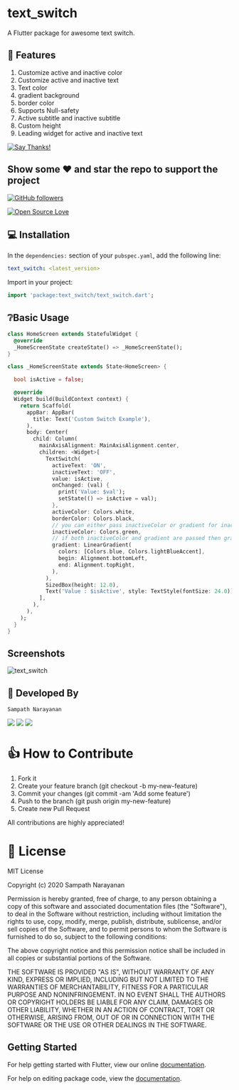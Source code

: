 # text_switch

A Flutter package for awesome text switch.

## 🚀 Features

1. Customize active and inactive color
2. Customize active and inactive text
3. Text color
4. gradient background
5. border color
6. Supports Null-safety
7. Active subtitle and inactive subtitle
8. Custom height
9. Leading widget for active and inactive text


[![Say Thanks!](https://img.shields.io/badge/Say%20Thanks-!-1EAEDB.svg)](https://saythanks.io/to/sampathnarayanan72%40gmail.com)


## Show some :heart: and star the repo to support the project

 [![GitHub followers](https://img.shields.io/github/followers/narayanansampath?style=social&label=Follow)](https://github.com/narayanansampath)

[![Open Source Love](https://badges.frapsoft.com/os/v1/open-source.svg?v=102)](https://github.com/narayanansampath/text_switch/blob/master/LICENSE)


## 💻 Installation

In the `dependencies:` section of your `pubspec.yaml`, add the following line:

```yaml
text_switch: <latest_version>
```

Import in your project:
```dart
import 'package:text_switch/text_switch.dart';
```

## ❔Basic Usage
```dart
class HomeScreen extends StatefulWidget {
  @override
  _HomeScreenState createState() => _HomeScreenState();
}

class _HomeScreenState extends State<HomeScreen> {

  bool isActive = false;

  @override
  Widget build(BuildContext context) {
    return Scaffold(
      appBar: AppBar(
        title: Text('Custom Switch Example'),
      ),
      body: Center(
        child: Column(
          mainAxisAlignment: MainAxisAlignment.center,
          children: <Widget>[
            TextSwitch(
              activeText: 'ON',
              inactiveText: 'OFF',
              value: isActive,
              onChanged: (val) {
                print('Value: $val');
                setState(() => isActive = val);
              },
              activeColor: Colors.white,
              borderColor: Colors.black,
              // you can either pass inactiveColor or gradient for inactive text
              inactiveColor: Colors.green,
              // if both inactiveColor and gradient are passed then gradient will take precedence
              gradient: LinearGradient(
                colors: [Colors.blue, Colors.lightBlueAccent],
                begin: Alignment.bottomLeft,
                end: Alignment.topRight,
              ),
            ),
            SizedBox(height: 12.0),
            Text('Value : $isActive', style: TextStyle(fontSize: 24.0))
          ],
        ),
      ),
    );
  }
}
```
## Screenshots

 ![text_switch](https://media.giphy.com/media/yt9XJG7wrUNsU7bFcI/giphy.gif)


## 👨 Developed By

```
Sampath Narayanan
```

<a href="https://www.linkedin.com/in/narayanan-sampath/"><img src="https://img.shields.io/badge/linkedin-%230077B5.svg?&style=for-the-badge&logo=linkedin&logoColor=white"></a>
<a href="https://medium.com/@sampathnarayanan72"><img src="https://img.shields.io/badge/medium-%2312100E.svg?&style=for-the-badge&logo=medium&logoColor=white"></a>
<a href="https://dev.to/narayanansampath"><img src="https://img.shields.io/badge/DEV.TO-%230A0A0A.svg?&style=for-the-badge&logo=dev-dot-to&logoColor=white"></a>

# 👍 How to Contribute

1. Fork it
2. Create your feature branch (git checkout -b my-new-feature)
3. Commit your changes (git commit -am 'Add some feature')
4. Push to the branch (git push origin my-new-feature)
5. Create new Pull Request

All contributions are highly appreciated!

# 📃 License

   MIT License

   Copyright (c) 2020 Sampath Narayanan

   Permission is hereby granted, free of charge, to any person obtaining a copy
   of this software and associated documentation files (the "Software"), to deal
   in the Software without restriction, including without limitation the rights
   to use, copy, modify, merge, publish, distribute, sublicense, and/or sell
   copies of the Software, and to permit persons to whom the Software is
   furnished to do so, subject to the following conditions:

   The above copyright notice and this permission notice shall be included in all
   copies or substantial portions of the Software.

   THE SOFTWARE IS PROVIDED "AS IS", WITHOUT WARRANTY OF ANY KIND, EXPRESS OR
   IMPLIED, INCLUDING BUT NOT LIMITED TO THE WARRANTIES OF MERCHANTABILITY,
   FITNESS FOR A PARTICULAR PURPOSE AND NONINFRINGEMENT. IN NO EVENT SHALL THE
   AUTHORS OR COPYRIGHT HOLDERS BE LIABLE FOR ANY CLAIM, DAMAGES OR OTHER
   LIABILITY, WHETHER IN AN ACTION OF CONTRACT, TORT OR OTHERWISE, ARISING FROM,
   OUT OF OR IN CONNECTION WITH THE SOFTWARE OR THE USE OR OTHER DEALINGS IN THE
   SOFTWARE.


## Getting Started

For help getting started with Flutter, view our online [documentation](https://flutter.dev/).

For help on editing package code, view the [documentation](https://flutter.dev/developing-packages/).

